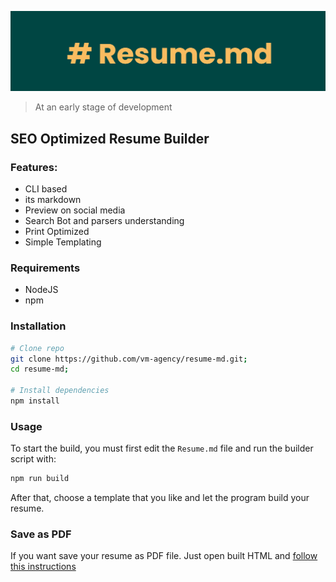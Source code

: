 ![Banner](assets/banner.png)

> At an early stage of development

## SEO Optimized Resume Builder


### Features:

- CLI based
- its markdown
- Preview on social media
- Search Bot and parsers understanding
- Print Optimized
- Simple Templating


<!--
    TODO: Gif of usage
-->

### Requirements

- NodeJS
- npm

### Installation

```sh
# Clone repo
git clone https://github.com/vm-agency/resume-md.git;
cd resume-md;

# Install dependencies
npm install
```

### Usage

To start the build, you must first edit the `Resume.md` file and run the builder script with:

```sh
npm run build
```

After that, choose a template that you like and let the program build your resume.

### Save as PDF

If you want save your resume as PDF file. Just open built HTML and [follow this instructions](https://www.wikihow.com/Convert-a-Webpage-to-PDF)


